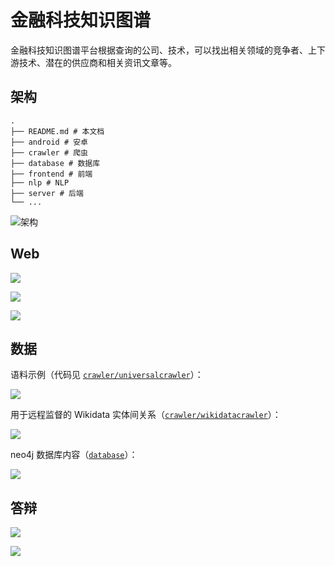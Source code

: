 # 金融科技知识图谱

金融科技知识图谱平台根据查询的公司、技术，可以找出相关领域的竞争者、上下游技术、潜在的供应商和相关资讯文章等。

## 架构

    .
    ├── README.md # 本文档
    ├── android # 安卓
    ├── crawler # 爬虫
    ├── database # 数据库
    ├── frontend # 前端
    ├── nlp # NLP
    ├── server # 后端
    └── ...

![架构](https://tva1.sinaimg.cn/large/006y8mN6ly1g6tjxjzeojj30o10b7dig.jpg)

## Web

![](https://tva1.sinaimg.cn/large/006y8mN6ly1g6tk0aychdj30o10dj135.jpg)

![](https://tva1.sinaimg.cn/large/006y8mN6ly1g6tk1efg0lj30o10djtle.jpg)

![](https://tva1.sinaimg.cn/large/006y8mN6ly1g6tk2kwwwwj30o10djjtb.jpg)

## 数据

语料示例（代码见 [`crawler/universalcrawler`](crawler/universalcrawler)）：

![](https://tva1.sinaimg.cn/large/006y8mN6ly1g6tjsjwf16j30o104c7an.jpg)

用于远程监督的 Wikidata 实体间关系（[`crawler/wikidatacrawler`](crawler/wikidatacrawler)）：

![](https://tva1.sinaimg.cn/large/006y8mN6ly1g6tjt8meo9j30o1093n3v.jpg)

neo4j 数据库内容（[`database`](database)）：

![](https://tva1.sinaimg.cn/large/006y8mN6ly1g6thr7iktuj31dg0nh46s.jpg)

## 答辩

![](https://tva1.sinaimg.cn/large/006y8mN6ly1g6tjj46kmkj31400u0x5m.jpg)

![](https://tva1.sinaimg.cn/large/006y8mN6ly1g6tjjebgt8j31kz0u0b29.jpg)
